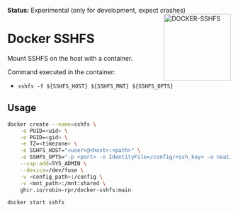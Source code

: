 **Status:** Experimental (only for development, expect crashes)
<img height="151px" align="right" alt="DOCKER-SSHFS" src="https://raw.githubusercontent.com/robin-rpr/docker-sshfs/master/docker-sshfs.svg" title="docker-sshfs"/>


# Docker SSHFS
Mount SSHFS on the host with a container.

Command executed in the container:

- `sshfs -f ${SSHFS_HOST} ${SSHFS_MNT} ${SSHFS_OPTS}`

## Usage

```bash
docker create --name=sshfs \
    -e PUID=<uid> \
    -e PGID=<gid> \
    -e TZ=<timezone> \
    -e SSHFS_HOST="<user>@<host>:<path>" \
    -e SSHFS_OPTS="-p <port> -o IdentityFile=/config/<ssh_key> -o noatime -o reconnect" \
    --cap-add=SYS_ADMIN \
    --device=/dev/fuse \
    -v <config_path>:/config \
    -v <mnt_path>:/mnt:shared \
    ghcr.io/robin-rpr/docker-sshfs:main
```

```bash
docker start sshfs
```

